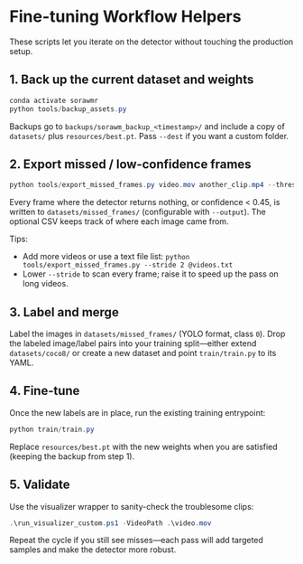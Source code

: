 # Fine-tuning Workflow Helpers

These scripts let you iterate on the detector without touching the production setup.

## 1. Back up the current dataset and weights

```powershell
conda activate sorawmr
python tools/backup_assets.py
```

Backups go to `backups/sorawm_backup_<timestamp>/` and include a copy of `datasets/` plus `resources/best.pt`. Pass `--dest` if you want a custom folder.

## 2. Export missed / low-confidence frames

```powershell
python tools/export_missed_frames.py video.mov another_clip.mp4 --threshold 0.45 --metadata datasets/missed_frames/export.csv
```

Every frame where the detector returns nothing, or confidence < 0.45, is written to `datasets/missed_frames/` (configurable with `--output`). The optional CSV keeps track of where each image came from.

Tips:

- Add more videos or use a text file list: `python tools/export_missed_frames.py --stride 2 @videos.txt`
- Lower `--stride` to scan every frame; raise it to speed up the pass on long videos.

## 3. Label and merge

Label the images in `datasets/missed_frames/` (YOLO format, class `0`). Drop the labeled image/label pairs into your training split—either extend `datasets/coco8/` or create a new dataset and point `train/train.py` to its YAML.

## 4. Fine-tune

Once the new labels are in place, run the existing training entrypoint:

```powershell
python train/train.py
```

Replace `resources/best.pt` with the new weights when you are satisfied (keeping the backup from step 1).

## 5. Validate

Use the visualizer wrapper to sanity-check the troublesome clips:

```powershell
.\run_visualizer_custom.ps1 -VideoPath .\video.mov
```

Repeat the cycle if you still see misses—each pass will add targeted samples and make the detector more robust.
